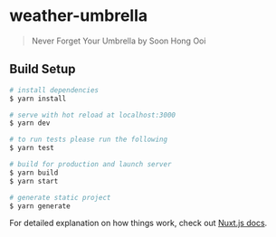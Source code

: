 # weather-umbrella

> Never Forget Your Umbrella by Soon Hong Ooi

## Build Setup

```bash
# install dependencies
$ yarn install

# serve with hot reload at localhost:3000
$ yarn dev

# to run tests please run the following
$ yarn test

# build for production and launch server
$ yarn build
$ yarn start

# generate static project
$ yarn generate
```

For detailed explanation on how things work, check out [Nuxt.js docs](https://nuxtjs.org).
